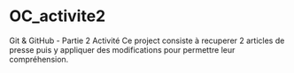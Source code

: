 # OC_activite2
Git &amp; GitHub - Partie 2 Activité
Ce project consiste à recuperer 2 articles de presse
puis y appliquer des modifications pour permettre leur compréhension.

